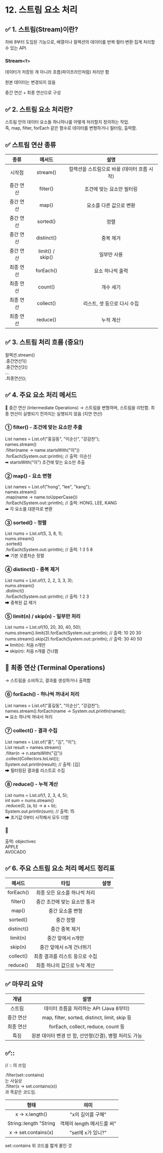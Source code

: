 # 12. 스트림 요소 처리

## ✅ 1. 스트림(Stream)이란?
자바 8부터 도입된 기능으로,
배열이나 컬렉션의 데이터를 반복·필터·변환·집계 처리할 수 있는 API.

### Stream`<T>`  

데이터가 저장된 게 아니라 흐름(파이프라인처럼) 처리만 함

원본 데이터는 변경되지 않음

중간 연산 + 최종 연산으로 구성

## ✅ 2. 스트림 요소 처리란?
스트림 안의 데이터 요소들 하나하나를 어떻게 처리할지 정의하는 작업.  
즉, map, filter, forEach 같은 함수로 데이터를 변형하거나 필터링, 출력함.

## ✅ 스트림 연산 종류
|종류	|메서드|	설명|
|:---:|:---:|:---:|
|시작점|stream()|	컬렉션을 스트림으로 바꿈 (데이터 흐름 시작)|	
|중간 연산	|filter()	|조건에 맞는 요소만 필터링|
|중간 연산	|map()	|요소를 다른 값으로 변환|
|중간 연산	|sorted()	|정렬|
|중간 연산	|distinct()	|중복 제거|
|중간 연산	|limit() / skip()|	일부만 사용|
|최종 연산	|forEach()|	요소 하나씩 출력|
|최종 연산	|count()	|개수 세기|
|최종 연산|	collect()	|리스트, 셋 등으로 다시 수집|
|최종 연산|	reduce()|	누적 계산|

## ✅ 3. 스트림 처리 흐름 (중요!)
컬렉션.stream()  
       .중간연산1()  
       .중간연산2()  
       ...  
       .최종연산();  
## ✅ 4. 주요 요소 처리 메서드  
🔹 중간 연산 (Intermediate Operations)
→ 스트림을 변형하며, 스트림을 리턴함. 최종 연산이 실행되기 전까지는 실행되지 않음 (지연 연산)

### ① filter() - 조건에 맞는 요소만 추출
List<String> names = List.of("홍길동", "이순신", "강감찬");    
names.stream()   
     .filter(name -> name.startsWith("이"))   
     .forEach(System.out::println);  // 출력: 이순신   
➡ startsWith("이") 조건에 맞는 요소만 추출 

### ② map() - 요소 변형
List<String> names = List.of("hong", "lee", "kang");     
names.stream()  
     .map(name -> name.toUpperCase())  
     .forEach(System.out::println);  // 출력: HONG, LEE, KANG  
➡ 각 요소를 대문자로 변환

### ③ sorted() - 정렬  
List<Integer> nums = List.of(5, 3, 8, 1);  
nums.stream()  
    .sorted()  
    .forEach(System.out::println);  // 출력: 1 3 5 8  
➡ 기본 오름차순 정렬

### ④ distinct() - 중복 제거  
List<Integer> nums = List.of(1, 2, 2, 3, 3, 3);  
nums.stream()  
    .distinct()  
    .forEach(System.out::println);  // 출력: 1 2 3  
➡ 중복된 값 제거

### ⑤ limit(n) / skip(n) - 일부만 처리
List<Integer> nums = List.of(10, 20, 30, 40, 50);   
nums.stream().limit(3).forEach(System.out::println);  // 출력: 10 20 30  
nums.stream().skip(2).forEach(System.out::println);   // 출력: 30 40 50  
➡ limit(n): 처음 n개만  
➡ skip(n): 처음 n개를 건너뜀  

## 🔹 최종 연산 (Terminal Operations)
→ 스트림을 소비하고, 결과를 생성하거나 출력함

### ⑥ forEach() - 하나씩 꺼내서 처리 
List<String> names = List.of("홍길동", "이순신", "강감찬");   
names.stream().forEach(name -> System.out.println(name));   
➡ 요소 하나씩 꺼내서 처리  
  
### ⑦ collect() - 결과 수집  
List<String> names = List.of("홍", "김", "이");   
List<String> result = names.stream()   
                           .filter(n -> n.startsWith("김"))   
                           .collect(Collectors.toList());  
System.out.println(result);  // 출력: [김]   
➡ 필터링된 결과를 리스트로 수집 

### ⑧ reduce() - 누적 계산
List<Integer> nums = List.of(1, 2, 3, 4, 5);  
int sum = nums.stream()  
              .reduce(0, (a, b) -> a + b);  
System.out.println(sum);  // 출력: 15  
➡ 초기값 0부터 시작해서 모두 더함
  
### 📌  
출력:
objectivec  
APPLE  
AVOCADO  
## ✅ 6. 주요 스트림 요소 처리 메서드 정리표
|메서드|	타입	|설명|
|:----:|:----:|:----:|
|forEach()	|최종	모든 요소를 하나씩 처리|
|filter()	|중간	조건에 맞는 요소만 통과|
|map()	|중간	요소를 변형|
|sorted()	|중간	정렬|
|distinct()|	중간	중복 제거|
|limit(n)|	중간	앞에서 n개만|
|skip(n)	|중간	앞에서 n개 건너뛰기|
|collect()|	최종	결과를 리스트 등으로 수집|
|reduce()|	최종	하나의 값으로 누적 계산|

## ✅ 마무리 요약
|개념|	설명|
|:----:|:----:|
|스트림|	데이터 흐름을 처리하는 API (Java 8부터)|
|중간 연산|	map, filter, sorted, distinct, limit, skip 등|
|최종 연산	|forEach, collect, reduce, count 등|
|특징|	원본 데이터 변경 안 함, 선언형(간결), 병렬 처리도 가능|



## ✅::
// :: 의 쓰임  

.filter(set::contains)  
는 사실상  
.filter(x -> set.contains(x))  
과 똑같은 코드임.  


|형태 |	의미|
|:---:|:---:|
|x -> x.length()	|"x의 길이를 구해"|
|String::length	"String| 객체의 length 메서드를 써"|
|x -> set.contains(x)|	"set에 x가 있니?"|
set::contains	위 코드를 짧게 줄인 것
